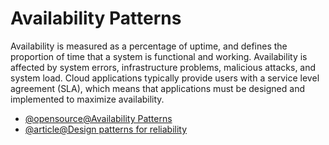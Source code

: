 # Availability Patterns

Availability is measured as a percentage of uptime, and defines the proportion of time that a system is functional and working. Availability is affected by system errors, infrastructure problems, malicious attacks, and system load. Cloud applications typically provide users with a service level agreement (SLA), which means that applications must be designed and implemented to maximize availability.

- [@opensource@Availability Patterns](https://learn.microsoft.com/en-us/azure/architecture/framework/resiliency/reliability-patterns#availability)
- [@article@Design patterns for reliability](https://github.com/donnemartin/system-design-primer?tab=readme-ov-file#availability-patterns)
